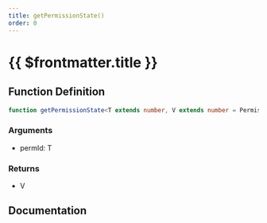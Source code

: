 ```yaml
---
title: getPermissionState()
order: 0
---
```


# {{ $frontmatter.title }}

<!--@include: ./getPermissionState_partial_header.md-->

## Function Definition

```ts
function getPermissionState<T extends number, V extends number = PermissionState>(permId: T): V;
```

### Arguments

* permId: T

### Returns

* V

## Documentation

<!--@include: ./getPermissionState_partial_footer.md-->

